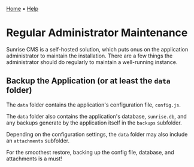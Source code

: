 [Home](https://cityssm.github.io/sunrise-cms/)
•
[Help](https://cityssm.github.io/sunrise-cms/docs/)

# Regular Administrator Maintenance

Sunrise CMS is a self-hosted solution, which puts onus on the application administrator to maintain the installation.
There are a few things the administrator should do regularly to maintain a well-running instance.

## Backup the Application (or at least the `data` folder)

The `data` folder contains the application's configuration file, `config.js`.

The `data` folder also contains the application's database, `sunrise.db`,
and any backups generate by the application itself in the `backups` subfolder.

Depending on the configuration settings, the `data` folder may also include an `attachments` subfolder.

For the smoothest restore, backing up the config file, database, and attachments is a must!

